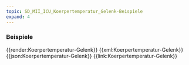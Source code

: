 ```yaml
---
topic: SD_MII_ICU_Koerpertemperatur_Gelenk-Beispiele
expand: 4
---
```

### Beispiele


<tabs>
    <tab title="Übersicht">      
        {{render:Koerpertemperatur-Gelenk}}
    </tab>
    <tab title="XML">      
        {{xml:Koerpertemperatur-Gelenk}}
    </tab>
    <tab title="JSON">
        {{json:Koerpertemperatur-Gelenk}}
    </tab>
    <tab title="Link">
        {{link:Koerpertemperatur-Gelenk}}
    </tab>
</tabs>
